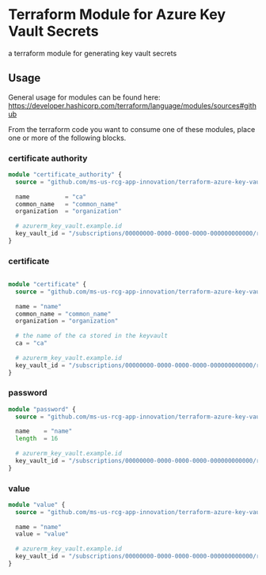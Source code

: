 # Terraform Module for Azure Key Vault Secrets

a terraform module for generating key vault secrets

##  Usage

General usage for modules can be found here: https://developer.hashicorp.com/terraform/language/modules/sources#github

From the terraform code you want to consume one of these modules, place one or more of the following blocks. 

### certificate authority

```terraform
module "certificate_authority" {
  source = "github.com/ms-us-rcg-app-innovation/terraform-azure-key-vault-secrets//modules/key-vault-certificate-authority"
  
  name          = "ca"
  common_name   = "common_name"
  organization  = "organization"
    
  # azurerm_key_vault.example.id
  key_vault_id = "/subscriptions/00000000-0000-0000-0000-000000000000/resourceGroups/mygroup1/providers/Microsoft.KeyVault/vaults/vault1"
}

```

### certificate

```terraform

module "certificate" {
  source = "github.com/ms-us-rcg-app-innovation/terraform-azure-key-vault-secrets//modules/key-vault-certificate"
  
  name = "name"
  common_name = "common_name"
  organization = "organization"
  
  # the name of the ca stored in the keyvault
  ca = "ca"
    
  # azurerm_key_vault.example.id
  key_vault_id = "/subscriptions/00000000-0000-0000-0000-000000000000/resourceGroups/mygroup1/providers/Microsoft.KeyVault/vaults/vault1"
}
```

### password

```terraform
module "password" {
  source = "github.com/ms-us-rcg-app-innovation/terraform-azure-key-vault-secrets//modules/key-vault-password"
  
  name    = "name"
  length  = 16
  
  # azurerm_key_vault.example.id
  key_vault_id = "/subscriptions/00000000-0000-0000-0000-000000000000/resourceGroups/mygroup1/providers/Microsoft.KeyVault/vaults/vault1"
}
```

### value 

```terraform
module "value" {
  source = "github.com/ms-us-rcg-app-innovation/terraform-azure-key-vault-secrets//modules/key-vault-value"
  
  name = "name"
  value = "value"
  
  # azurerm_key_vault.example.id
  key_vault_id = "/subscriptions/00000000-0000-0000-0000-000000000000/resourceGroups/mygroup1/providers/Microsoft.KeyVault/vaults/vault1"
}
```
